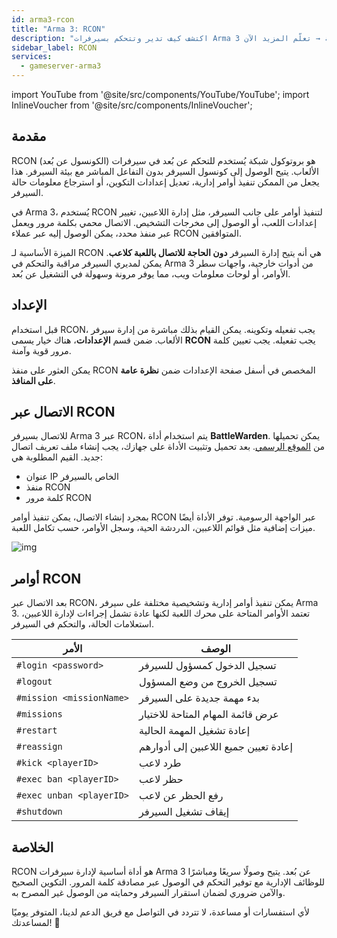 ```yaml
---
id: arma3-rcon
title: "Arma 3: RCON"
description: "اكتشف كيف تدير وتتحكم بسيرفرات Arma 3 عن بُعد بأمان بدون الحاجة للانضمام للعبة → تعلّم المزيد الآن"
sidebar_label: RCON
services:
  - gameserver-arma3
---
```


import YouTube from '@site/src/components/YouTube/YouTube';
import InlineVoucher from '@site/src/components/InlineVoucher';

## مقدمة

RCON (الكونسول عن بُعد) هو بروتوكول شبكة يُستخدم للتحكم عن بُعد في سيرفرات الألعاب. يتيح الوصول إلى كونسول السيرفر بدون التفاعل المباشر مع بيئة السيرفر. هذا يجعل من الممكن تنفيذ أوامر إدارية، تعديل إعدادات التكوين، أو استرجاع معلومات حالة السيرفر.

في Arma 3، يُستخدم RCON لتنفيذ أوامر على جانب السيرفر، مثل إدارة اللاعبين، تغيير إعدادات اللعب، أو الوصول إلى مخرجات التشخيص. الاتصال محمي بكلمة مرور ويعمل عبر منفذ محدد، يمكن الوصول إليه عبر عملاء RCON المتوافقين.

الميزة الأساسية لـ RCON هي أنه يتيح إدارة السيرفر **دون الحاجة للاتصال باللعبة كلاعب**. يمكن لمديري السيرفر مراقبة والتحكم في Arma 3 من أدوات خارجية، واجهات سطر الأوامر، أو لوحات معلومات ويب، مما يوفر مرونة وسهولة في التشغيل عن بُعد.

<InlineVoucher />

## الإعداد

قبل استخدام RCON، يجب تفعيله وتكوينه. يمكن القيام بذلك مباشرة من إدارة سيرفر الألعاب. ضمن قسم **الإعدادات**، هناك خيار يسمى **RCON** يجب تفعيله. يجب تعيين كلمة مرور قوية وآمنة.

يمكن العثور على منفذ RCON المخصص في أسفل صفحة الإعدادات ضمن **نظرة عامة على المنافذ**.



## الاتصال عبر RCON

للاتصال بسيرفر Arma 3 عبر RCON، يتم استخدام أداة **BattleWarden**. يمكن تحميلها من [الموقع الرسمي](https://www.battlewarden.net). بعد تحميل وتثبيت الأداة على جهازك، يجب إنشاء ملف تعريف اتصال جديد. القيم المطلوبة هي:

- عنوان IP الخاص بالسيرفر  
- منفذ RCON  
- كلمة مرور RCON

بمجرد إنشاء الاتصال، يمكن تنفيذ أوامر RCON عبر الواجهة الرسومية. توفر الأداة أيضًا ميزات إضافية مثل قوائم اللاعبين، الدردشة الحية، وسجل الأوامر، حسب تكامل اللعبة.

![img](https://screensaver01.zap-hosting.com/index.php/s/P9S3rx3GFWkAo3G/preview)



## أوامر RCON

بعد الاتصال عبر RCON، يمكن تنفيذ أوامر إدارية وتشخيصية مختلفة على سيرفر Arma 3. تعتمد الأوامر المتاحة على محرك اللعبة لكنها عادة تشمل إجراءات لإدارة اللاعبين، استعلامات الحالة، والتحكم في السيرفر.

| الأمر                         | الوصف                                        |
|----------------------------------|----------------------------------------------------|
| `#login <password>`             | تسجيل الدخول كمسؤول للسيرفر                             |
| `#logout`                       | تسجيل الخروج من وضع المسؤول                            |
| `#mission <missionName>`       | بدء مهمة جديدة على السيرفر                 |
| `#missions`                    | عرض قائمة المهام المتاحة للاختيار            |
| `#restart`                     | إعادة تشغيل المهمة الحالية                       |
| `#reassign`                    | إعادة تعيين جميع اللاعبين إلى أدوارهم          |
| `#kick <playerID>`             | طرد لاعب                                     |
| `#exec ban <playerID>`         | حظر لاعب                                      |
| `#exec unban <playerID>`       | رفع الحظر عن لاعب                                    |
| `#shutdown`                    | إيقاف تشغيل السيرفر                              |



## الخلاصة

RCON هو أداة أساسية لإدارة سيرفرات Arma 3 عن بُعد. يتيح وصولًا سريعًا ومباشرًا للوظائف الإدارية مع توفير التحكم في الوصول عبر مصادقة كلمة المرور. التكوين الصحيح والآمن ضروري لضمان استقرار السيرفر وحمايته من الوصول غير المصرح به.

لأي استفسارات أو مساعدة، لا تتردد في التواصل مع فريق الدعم لدينا، المتوفر يوميًا لمساعدتك! 🙂

<InlineVoucher />
